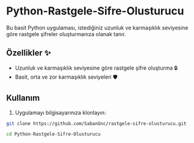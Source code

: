 # Python-Rastgele-Sifre-Olusturucu

Bu basit Python uygulaması, istediğiniz uzunluk ve karmaşıklık seviyesine göre rastgele şifreler oluşturmanıza olanak tanır.

## Özellikler ✨

- Uzunluk ve karmaşıklık seviyesine göre rastgele şifre oluşturma 🔒
- Basit, orta ve zor karmaşıklık seviyeleri 🛡️

## Kullanım

1. Uygulamayı bilgisayarınıza klonlayın:

```bash
git clone https://github.com/SabanGnc/rastgele-sifre-olusturucu.git

cd Python-Rastgele-Sifre-Olusturucu
